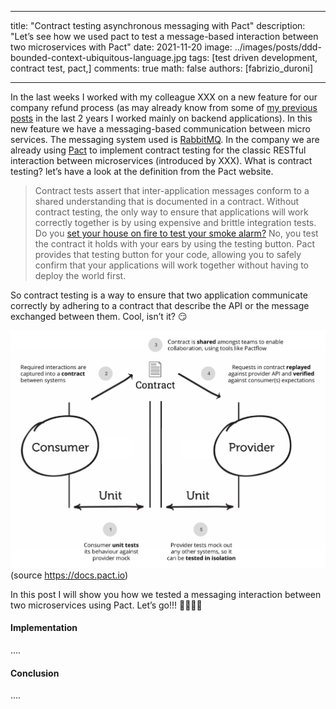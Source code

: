 - - - -
title: "Contract testing asynchronous messaging with Pact"
description: "Let’s see how we used pact to test a message-based interaction between two microservices with Pact"
date: 2021-11-20
image: ../images/posts/ddd-bounded-context-ubiquitous-language.jpg
tags: [test driven development, contract test, pact,]
comments: true 
math: false 
authors: [fabrizio_duroni]
- - - -

In the last weeks I worked with my colleague XXX on a new feature for our company refund process (as may already know from some of [my previous posts]() in the last 2 years I worked mainly on backend applications). In this new feature we have a messaging-based communication between micro services. The messaging system used is [RabbitMQ](). In the company we are already using [Pact]() to implement contract testing for the classic RESTful interaction between microservices (introduced by XXX). What is contract testing? let’s have a look at the definition from the Pact website.

> Contract tests assert that inter-application messages conform to a shared understanding that is documented in a contract. Without contract testing, the only way to ensure that applications will work correctly together is by using expensive and brittle integration tests.  
> Do you  [set your house on fire to test your smoke alarm?](https://dius.com.au/2014/05/19/simplifying-micro-service-testing-with-pacts/)  No, you test the contract it holds with your ears by using the testing button. Pact provides that testing button for your code, allowing you to safely confirm that your applications will work together without having to deploy the world first.  

So contract testing is a way to ensure that two application communicate correctly by adhering to a contract that describe the API or the message exchanged between them. Cool, isn’t it? 😏 

![contract testing pact](../images/posts/pact-contract-testing.jpg)
(source https://docs.pact.io)

In this post I will show you how we tested a messaging interaction between two microservices using Pact. Let’s go!!! 🚀🚀🚀🚀

#### Implementation

….

#### Conclusion

….
